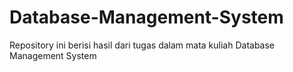 # Database-Management-System
Repository ini berisi hasil dari tugas dalam mata kuliah Database Management System
